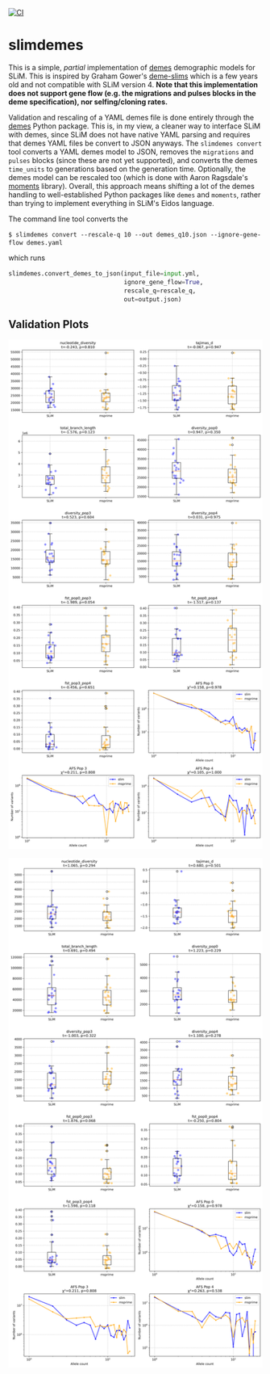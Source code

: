 [![CI](https://github.com/vsbuffalo/slimdemes/actions/workflows/ci.yml/badge.svg)](https://github.com/vsbuffalo/slimdemes/actions/workflows/ci.yml)

# slimdemes

This is a simple, *partial* implementation of
[demes](https://popsim-consortium.github.io/demes-spec-docs/main/introduction.html#sec-intro)
demographic models for SLiM. This is inspired by Graham Gower's
[deme-slims](https://github.com/grahamgower/demes-slim) which is a few years
old and not compatible with SLiM version 4. **Note that this implementation
does not support gene flow (e.g. the migrations and pulses blocks in the deme
specification), nor selfing/cloning rates.**

Validation and rescaling of a YAML demes file is done entirely through the
[demes](https://popsim-consortium.github.io/demes-docs/latest/introduction.html)
Python package. This is, in my view, a cleaner way to interface SLiM with
demes, since SLiM does not have native YAML parsing and requires that demes
YAML files be convert to JSON anyways. The `slimdemes convert` tool converts a
YAML demes model to JSON, removes the `migrations` and `pulses` blocks (since
these are not yet supported), and converts the demes `time_units` to
generations based on the generation time. Optionally, the demes model can be
rescaled too (which is done with Aaron Ragsdale's
[moments](https://momentsld.github.io/moments/api/api_demes.html#moments.Demes.DemesUtil.rescale)
library). Overall, this approach means shifting a lot of the demes handling to
well-established Python packages like `demes` and `moments`, rather than trying
to implement everything in SLiM's Eidos language.

The command line tool converts the

```
$ slimdemes convert --rescale-q 10 --out demes_q10.json --ignore-gene-flow demes.yaml
```

which runs

```python
slimdemes.convert_demes_to_json(input_file=input.yml,
                                ignore_gene_flow=True,
                                rescale_q=rescale_q,
                                out=output.json)
```


## Validation Plots

![Comparison plot statistics](./workflows/msprime_validation/test_outputs/OutOfAfricaArchaicAdmixture_5R19_qNone/n_10/comparison_plot_stats.png)

![Comparison plot statistics](./workflows/msprime_validation/test_outputs/OutOfAfricaArchaicAdmixture_5R19_q10/n_10/comparison_plot_stats.png)
